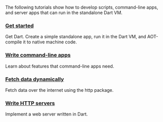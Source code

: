 The following tutorials show how to develop scripts, command-line apps,
and server apps that can run in the standalone Dart VM.

<div class="card-grid no_toc_section">
  <div class="card">
    <h3><a href="/tutorials/server/get-started">Get started</a></h3>
    <p>Get Dart. Create a simple standalone app, run it in the Dart VM,
    and AOT-compile it to native machine code.</p>
  </div>
  <div class="card">
    <h3><a href="/tutorials/server/cmdline">Write command-line apps</a></h3>
    <p>Learn about features that command-line apps need.</p>
  </div>
  <div class="card">
    <h3><a href="/tutorials/server/fetch-data">Fetch data dynamically</a></h3>
    <p>Fetch data over the internet using the http package.</p>
  </div>
  <div class="card">
    <h3><a href="/tutorials/server/httpserver">Write HTTP servers</a></h3>
    <p>Implement a web server written in Dart.</p>
  </div>
</div>

